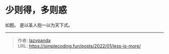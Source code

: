 # 少则得，多则惑


如题。
是以圣人抱一以为天下式。


---

> 作者: [lazypanda](https://github.com/wanghuibin0)  
> URL: https://simplecoding.fun/posts/2022/01/less-is-more/  

